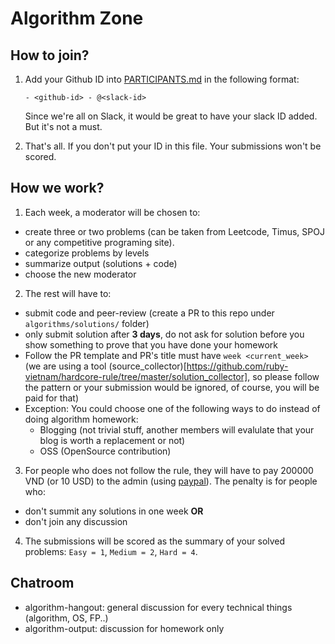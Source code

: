 # Algorithm Zone

## How to join?

1. Add your Github ID into [PARTICIPANTS.md](PARTICIPANTS.md) in the following format:

   ```
   - <github-id> - @<slack-id>
   ```
   
   Since we're all on Slack, it would be great to have your slack ID added. But it's not a must.
   
2. That's all. If you don't put your ID in this file. Your submissions won't be scored.

## How we work?

1. Each week, a moderator will be chosen to:

- create three or two problems (can be taken from Leetcode, Timus, SPOJ or any competitive programing site).
- categorize problems by levels
- summarize output (solutions + code)
- choose the new moderator

2. The rest will have to:

- submit code and peer-review (create a PR to this repo under `algorithms/solutions/` folder)
- only submit solution after **3 days**, do not ask for solution before you show something to prove that you have done your homework
- Follow the PR template and PR's title must have `week <current_week>` (we are using a tool (source_collector)[https://github.com/ruby-vietnam/hardcore-rule/tree/master/solution_collector], so please follow the pattern or your submission would be ignored, of course, you will be paid for that) 
- Exception: You could choose one of the following ways to do instead of doing algorithm homework:
  * Blogging (not trivial stuff, another members will evalulate that your blog is worth a replacement or not)
  * OSS (OpenSource contribution)

3. For people who does not follow the rule, they will have to pay 200000 VND (or
   10 USD) to the admin (using [paypal](https://paypal.me/hieuk09)). The penalty is for people who:

- don't summit any solutions in one week **OR**
- don't join any discussion

4. The submissions will be scored as the summary of your solved problems: `Easy = 1`, `Medium = 2`, `Hard = 4`.

## Chatroom
- algorithm-hangout: general discussion for every technical things (algorithm, OS, FP..)
- algorithm-output: discussion for homework only
